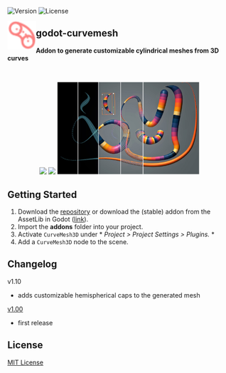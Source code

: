 ![Version](https://img.shields.io/badge/Godot-v4.0%20(beta%209)-informational) ![License](https://img.shields.io/github/license/cloudofoz/godot-curvemesh)

<img src="addons/curvemesh3d/icon.svg" width="64" align="left"/>

## godot-curvemesh
**Addon to generate customizable cylindrical meshes from 3D curves**

<br clear="left" />

<p align="center">
  <img src="media/cm_screen_2.gif" width="320" />
  <img src="media/cm_screen_3.gif" width="320" />
  <img src="media/cm_screen_1.jpg" width="320" />
</p>


## Getting Started

1. Download the [repository](https://github.com/cloudofoz/godot-curvemesh/archive/refs/heads/main.zip) or download the (stable) addon from the AssetLib in Godot ([link](https://godotengine.org/asset-library/asset/1579)).
2. Import the **addons** folder into your project.
3. Activate `CurveMesh3D` under * *Project > Project Settings > Plugins.* *
4. Add a `CurveMesh3D` node to the scene.

## Changelog

v1.10
- adds customizable hemispherical caps to the generated mesh

[v1.00](https://github.com/cloudofoz/godot-curvemesh/releases/tag/v1.00)
- first release


## License

[MIT License](/LICENSE.md)
